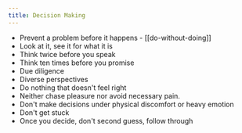 ```yaml
---
title: Decision Making 
---
```


- Prevent a problem before it happens - [[do-without-doing]]
- Look at it, see it for what it is
- Think twice before you speak
- Think ten times before you promise
- Due diligence
- Diverse perspectives 
- Do nothing that doesn't feel right
- Neither chase pleasure nor avoid necessary pain.
- Don't make decisions under physical discomfort or heavy emotion
- Don't get stuck
- Once you decide, don't second guess, follow through 

